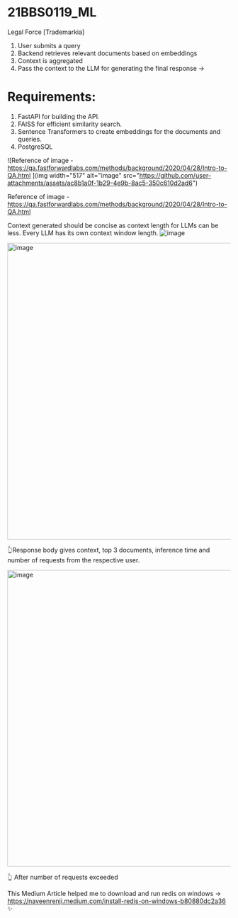# 21BBS0119_ML
Legal Force [Trademarkia] 

1. User submits a query
2. Backend retrieves relevant documents based on embeddings 
3. Context is aggregated 
4. Pass the context to the LLM for generating the final response →


# Requirements:
1. FastAPI for building the API.
2. FAISS for efficient similarity search.
3. Sentence Transformers to create embeddings for the documents and queries.
4. PostgreSQL

![Reference of image - https://qa.fastforwardlabs.com/methods/background/2020/04/28/Intro-to-QA.html
](img width="517" alt="image" src="https://github.com/user-attachments/assets/ac8b1a0f-1b29-4e9b-8ac5-350c610d2ad6")

Reference of image - https://qa.fastforwardlabs.com/methods/background/2020/04/28/Intro-to-QA.html

Context generated should be concise as context length for LLMs can be less. Every LLM has its own context window length. 
![image](https://github.com/user-attachments/assets/1dae3cf2-8119-4a8f-978a-7d7b984808c3)

<img width="670" alt="image" src="https://github.com/user-attachments/assets/e080f52f-c9e0-4f03-9bcd-487823d81e31">

👆Response body gives context, top 3 documents, inference time and number of requests from the respective user.

<img width="670" alt="image" src="https://github.com/user-attachments/assets/d8adaba2-a0bd-4b80-9d74-6b8456b1ab7a">

👆 After number of requests exceeded 



This Medium Article helped me to download and run redis on windows -> https://naveenrenji.medium.com/install-redis-on-windows-b80880dc2a36 ✨
